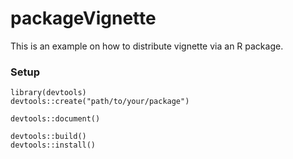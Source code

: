 # packageVignette

This is an example on how to distribute vignette via an R package.

### Setup

```{r}
library(devtools)
devtools::create("path/to/your/package")
```

```{r}
devtools::document()

devtools::build()
devtools::install()
```

